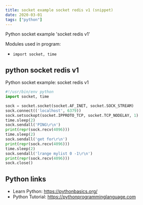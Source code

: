 ```yaml
---
title: socket example socket redis v1 (snippet)
date: 2020-03-01
tags: ["python"]
---
```

Python socket example 'socket redis v1'


Modules used in program: 
* `import socket, time`

## python socket redis v1

Python socket example: socket redis v1

```python
#!/usr/bin/env python
import socket, time

sock = socket.socket(socket.AF_INET, socket.SOCK_STREAM)
sock.connect(('localhost', 6379))
sock.setsockopt(socket.IPPROTO_TCP, socket.TCP_NODELAY, 1)
time.sleep(2)
sock.sendall('PING\r\n')
print(repr(sock.recv(4096)))
time.sleep(2)
sock.sendall('get for\r\n')
print(repr(sock.recv(4096)))
time.sleep(2)
sock.sendall('lrange mylist 0 -1\r\n')
print(repr(sock.recv(4096)))
sock.close()

```

## Python links

- Learn Python: https://pythonbasics.org/
- Python Tutorial: https://pythonprogramminglanguage.com
